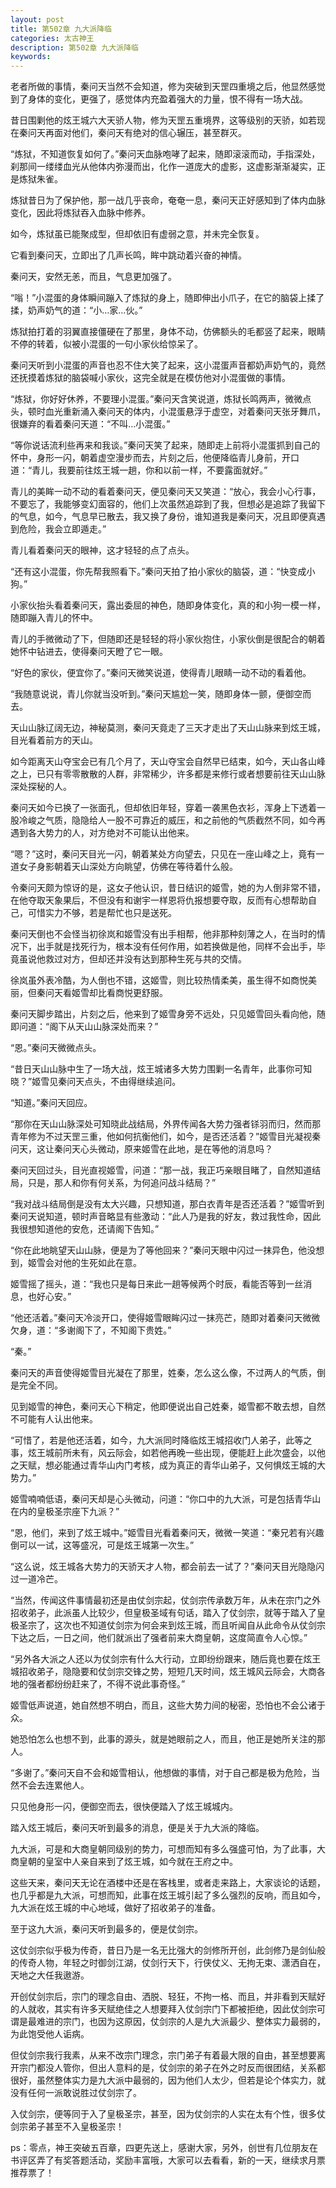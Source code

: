 ```yaml
---
layout: post
title: 第502章 九大派降临
categories: 太古神王
description: 第502章 九大派降临
keywords:
---
```


老者所做的事情，秦问天当然不会知道，修为突破到天罡四重境之后，他显然感觉到了身体的变化，更强了，感觉体内充盈着强大的力量，恨不得有一场大战。

昔日围剿他的炫王城六大天骄人物，修为天罡五重境界，这等级别的天骄，如若现在秦问天再面对他们，秦问天有绝对的信心辗压，甚至群灭。

“炼狱，不知道恢复如何了。”秦问天血脉咆哮了起来，随即滚滚而动，手指深处，刹那间一缕缕血光从他体内弥漫而出，化作一道庞大的虚影，这虚影渐渐凝实，正是炼狱朱雀。

炼狱昔日为了保护他，那一战几乎丧命，奄奄一息，秦问天正好感知到了体内血脉变化，因此将炼狱吞入血脉中修养。

如今，炼狱虽已能聚成型，但却依旧有虚弱之意，并未完全恢复。

它看到秦问天，立即出了几声长鸣，眸中跳动着兴奋的神情。

秦问天，安然无恙，而且，气息更加强了。

“嗡！”小混蛋的身体瞬间蹦入了炼狱的身上，随即伸出小爪子，在它的脑袋上揉了揉，奶声奶气的道：“小…家…伙。”

炼狱拍打着的羽翼直接僵硬在了那里，身体不动，仿佛额头的毛都竖了起来，眼睛不停的转着，似被小混蛋的一句小家伙给惊呆了。

秦问天听到小混蛋的声音也忍不住大笑了起来，这小混蛋声音都奶声奶气的，竟然还抚摸着炼狱的脑袋喊小家伙，这完全就是在模仿他对小混蛋做的事情。

“炼狱，你好好休养，不要理小混蛋。”秦问天含笑说道，炼狱长鸣两声，微微点头，顿时血光重新涌入秦问天的体内，小混蛋悬浮于虚空，对着秦问天张牙舞爪，很嫌弃的看着秦问天道：“不叫…小混蛋。”

“等你说话流利些再来和我谈。”秦问天笑了起来，随即走上前将小混蛋抓到自己的怀中，身形一闪，朝着虚空漫步而去，片刻之后，他便降临青儿身前，开口道：“青儿，我要前往炫王城一趟，你和以前一样，不要露面就好。”

青儿的美眸一动不动的看着秦问天，便见秦问天又笑道：“放心，我会小心行事，不要忘了，我能够变幻面容的，他们上次虽然追踪到了我，但想必是追踪了我留下的气息，如今，气息早已散去，我又换了身份，谁知道我是秦问天，况且即便真遇到危险，我会立即遁走。”

青儿看着秦问天的眼神，这才轻轻的点了点头。

“还有这小混蛋，你先帮我照看下。”秦问天拍了拍小家伙的脑袋，道：“快变成小狗。”

小家伙抬头看着秦问天，露出委屈的神色，随即身体变化，真的和小狗一模一样，随即蹦入青儿的怀中。

青儿的手微微动了下，但随即还是轻轻的将小家伙抱住，小家伙倒是很配合的朝着她怀中钻进去，使得秦问天瞪了它一眼。

“好色的家伙，便宜你了。”秦问天微笑说道，使得青儿眼睛一动不动的看着他。

“我随意说说，青儿你就当没听到。”秦问天尴尬一笑，随即身体一颤，便御空而去。

天山山脉辽阔无边，神秘莫测，秦问天竟走了三天才走出了天山山脉来到炫王城，目光看着前方的天山。

如今距离天山夺宝会已有几个月了，天山夺宝会自然早已结束，如今，天山各山峰之上，已只有零零散散的人群，非常稀少，许多都是来修行或者想要前往天山山脉深处探秘的人。

秦问天如今已换了一张面孔，但却依旧年轻，穿着一袭黑色衣衫，浑身上下透着一股冷峻之气质，隐隐给人一股不可靠近的威压，和之前他的气质截然不同，如今再遇到各大势力的人，对方绝对不可能认出他来。

“嗯？”这时，秦问天目光一闪，朝着某处方向望去，只见在一座山峰之上，竟有一道女子身影朝着天山深处方向眺望，仿佛在等待着什么般。

令秦问天颇为惊讶的是，这女子他认识，昔日结识的姬雪，她的为人倒非常不错，在他夺取天象果后，不但没有和谢宇一样恩将仇报想要夺取，反而有心想帮助自己，可惜实力不够，若是帮忙也只是送死。

秦问天倒也不会怪当初徐岚和姬雪没有出手相帮，他非那种刻薄之人，在当时的情况下，出手就是找死行为，根本没有任何作用，如若换做是他，同样不会出手，毕竟虽说他救过对方，但却还并没有达到那种生死与共的交情。

徐岚虽外表冷酷，为人倒也不错，这姬雪，则比较热情柔美，虽生得不如商悦美丽，但秦问天看姬雪却比看商悦更舒服。

秦问天脚步踏出，片刻之后，他来到了姬雪身旁不远处，只见姬雪回头看向他，随即问道：“阁下从天山山脉深处而来？”

“恩。”秦问天微微点头。

“昔日天山山脉中生了一场大战，炫王城诸多大势力围剿一名青年，此事你可知晓？”姬雪见秦问天点头，不由得继续追问。

“知道。”秦问天回应。

“那你在天山山脉深处可知晓此战结局，外界传闻各大势力强者铩羽而归，然而那青年修为不过天罡三重，他如何抗衡他们，如今，是否还活着？”姬雪目光凝视秦问天，这让秦问天心头微动，原来姬雪在此地，是在等他的消息吗？

秦问天回过头，目光直视姬雪，问道：“那一战，我正巧亲眼目睹了，自然知道结局，只是，那人和你有何关系，为何追问战斗结局？”

“我对战斗结局倒是没有太大兴趣，只想知道，那白衣青年是否还活着？”姬雪听到秦问天说知道，顿时声音略显有些激动：“此人乃是我的好友，救过我性命，因此我很想知道他的安危，还请阁下告知。”

“你在此地眺望天山山脉，便是为了等他回来？”秦问天眼中闪过一抹异色，他没想到，姬雪会对他的生死如此在意。

姬雪摇了摇头，道：“我也只是每日来此一趟等候两个时辰，看能否等到一丝消息，也好心安。”

“他还活着。”秦问天冷淡开口，使得姬雪眼眸闪过一抹亮芒，随即对着秦问天微微欠身，道：“多谢阁下了，不知阁下贵姓。”

“秦。”

秦问天的声音使得姬雪目光凝在了那里，姓秦，怎么这么像，不过两人的气质，倒是完全不同。

见到姬雪的神色，秦问天心下稍定，他即便说出自己姓秦，姬雪都不敢去想，自然不可能有人认出他来。

“可惜了，若是他还活着，如今，九大派同时降临炫王城招收门人弟子，此等之事，炫王城前所未有，风云际会，如若他再晚一些出现，便能赶上此次盛会，以他之天赋，想必能通过青华山内门考核，成为真正的青华山弟子，又何惧炫王城的大势力。”

姬雪喃喃低语，秦问天却是心头微动，问道：“你口中的九大派，可是包括青华山在内的皇极圣宗座下九派？”

“恩，他们，来到了炫王城中。”姬雪目光看着秦问天，微微一笑道：“秦兄若有兴趣倒可以一试，这等盛况，可是炫王城第一次生。”

“这么说，炫王城各大势力的天骄天才人物，都会前去一试了？”秦问天目光隐隐闪过一道冷芒。

“当然，传闻这件事情最初还是由仗剑宗起，仗剑宗传承数万年，从未在宗门之外招收弟子，此派虽人比较少，但皇极圣域有句话，踏入了仗剑宗，就等于踏入了皇极圣宗了，这次也不知道仗剑宗为何会来到炫王城，而且听闻自从此命令从仗剑宗下达之后，一日之间，他们就派出了强者前来大商皇朝，这度简直令人心惊。”

“另外各大派之人还以为仗剑宗有什么大行动，立即纷纷跟来，随后竟也要在炫王城招收弟子，隐隐要和仗剑宗交锋之势，短短几天时间，炫王城风云际会，大商各地的强者都纷纷赶来了，不得不说此事奇怪。”

姬雪低声说道，她自然想不明白，而且，这些大势力间的秘密，恐怕也不会公诸于众。

她恐怕怎么也想不到，此事的源头，就是她眼前之人，而且，他正是她所关注的那人。

“多谢了。”秦问天自不会和姬雪相认，他想做的事情，对于自己都是极为危险，当然不会去连累他人。

只见他身形一闪，便御空而去，很快便踏入了炫王城城内。

踏入炫王城后，秦问天听到最多的消息，便是关于九大派的降临。

九大派，可是和大商皇朝同级别的势力，可想而知有多么强盛可怕，为了此事，大商皇朝的皇室中人亲自来到了炫王城，如今就在王府之中。

这些天来，秦问天无论在酒楼中还是在客栈里，或者走来路上，大家谈论的话题，也几乎都是九大派，可想而知，此事在炫王城引起了多么强烈的反响，而且如今，九大派在炫王城的中心地域，做好了招收弟子的准备。

至于这九大派，秦问天听到最多的，便是仗剑宗。

这仗剑宗似乎极为传奇，昔日乃是一名无比强大的剑修所开创，此剑修乃是剑仙般的传奇人物，年轻之时御剑江湖，仗剑行天下，行侠仗义、无拘无束、潇洒自在，天地之大任我遨游。

开创仗剑宗后，宗门的理念自由、洒脱、轻狂，不拘一格、而且，并非看到天赋好的人就收，其实有许多天赋绝佳之人想要拜入仗剑宗门下都被拒绝，因此仗剑宗可谓是最难进的宗门，也因为这原因，仗剑宗的人是九大派最少、整体实力最弱的，为此饱受他人诟病。

但仗剑宗我行我素，从来不改宗门理念，宗门弟子有着最大限的自由，甚至想要离开宗门都没人管你，但出人意料的是，仗剑宗的弟子在外之时反而很团结，关系都很好，虽然整体实力是九大派中最弱的，因为他们人太少，但若是论个体实力，就没有任何一派敢说胜过仗剑宗了。

入仗剑宗，便等同于入了皇极圣宗，甚至，因为仗剑宗的人实在太有个性，很多仗剑宗弟子甚至不入皇极圣宗！

ps：零点，神王突破五百章，四更先送上，感谢大家，另外，创世有几位朋友在书评区弄了有奖答题活动，奖励丰富哦，大家可以去看看，新的一天，继续求月票推荐票了！
